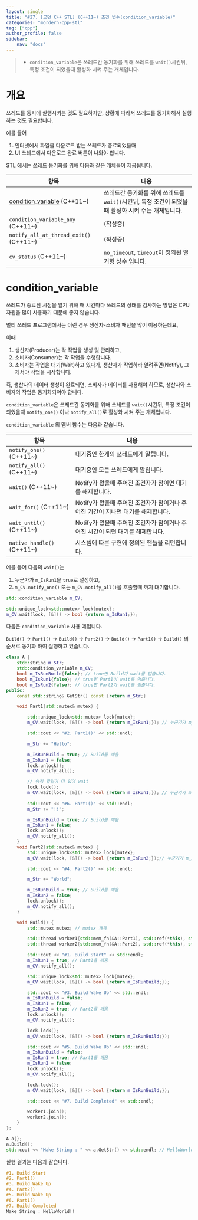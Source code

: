 ```yaml
---
layout: single
title: "#27. [모던 C++ STL] (C++11~) 조건 변수(condition_variable)"
categories: "mordern-cpp-stl"
tag: ["cpp"]
author_profile: false
sidebar: 
    nav: "docs"
---
```


> * `condition_variable`은 쓰레드간 동기화를 위해 쓰레드를 `wait()`시킨뒤, 특정 조건이 되었을때 활성화 시켜 주는 개체입니다.

# 개요

쓰레드를 동시에 실행시키는 것도 필요하지만, 상황에 따라서 쓰레드를 동기화해서 실행하는 것도 필요합니다.

예를 들어 

1. 인터넷에서 파일을 다운로드 받는 쓰레드가 종료되었을때
2. UI 쓰레드에서 다운로드 완료 버튼이 나와야 합니다.

STL 에서는 쓰레드 동기화를 위해 다음과 같은 개체들이 제공됩니다.

|항목|내용|
|--|--|
|[condition_variable](https://tango1202.github.io/mordern-cpp-stl/mordern-cpp-stl-condition_variable/#condition_variable) (C++11~)|쓰레드간 동기화를 위해 쓰레드를 `wait()`시킨뒤, 특정 조건이 되었을때 활성화 시켜 주는 개체입니다.|
|`condition_variable_any` (C++11~)|(작성중)|
|`notify_all_at_thread_exit()` (C++11~)|(작성중)|
|`cv_status` (C++11~)|`no_timeout`, `timeout`이 정의된 열거형 상수 입니다.|

# condition_variable

쓰레드가 종료된 시점을 알기 위해 매 시간마다 쓰레드의 상태를 검사하는 방법은 CPU 자원을 많이 사용하기 때문에 좋지 않습니다.

멀티 쓰레드 프로그램에서는 이런 경우 생산자-소비자 패턴을 많이 이용하는데요,

이때 

1. 생산자(Producer)는 각 작업을 생성 및 관리하고,
2. 소비자(Consumer)는 각 작업을 수행합니다.
3. 소비자는 작업을 대기(Wait)하고 있다가, 생산자가 작업하라 알려주면(Notify), 그제서야 작업을 시작합니다. 

즉, 생산자의 데이터 생성이 완료되면, 소비자가 데이터를 사용해야 하므로, 생산자와 소비자의 작업은 동기화되어야 합니다.

`condition_variable`은 쓰레드간 동기화를 위해 쓰레드를 `wait()`시킨뒤, 특정 조건이 되었을때 `notify_one()` 이나 `notify_all()`로 활성화 시켜 주는 개체입니다. 

`condition_variable` 의 멤버 함수는 다음과 같습니다. 

|항목|내용|
|--|--|
|`notify_one()` (C++11~)|대기중인 한개의 쓰레드에게 알립니다.|
|`notify_all()` (C++11~)|대기중인 모든 쓰레드에게 알립니다.|
|`wait()` (C++11~)|Notify가 왔을때 주어진 조건자가 참이면 대기를 해제합니다.|
|`wait_for()` (C++11~)|Notify가 왔을때 주어진 조건자가 참이거나 주어진 기간이 지나면 대기를 해제합니다.|
|`wait_until()` (C++11~)|Notify가 왔을때 주어진 조건자가 참이거나 주어진 시간이 되면 대기를 해제합니다.|
|`native_handle()` (C++11~)|시스템에 따른 구현에 정의된 핸들을 리턴합니다.|

예를 들어 다음의 `wait()`는 

1. 누군가가 `m_IsRun1`을 `true`로 설정하고, 
2. `m_CV.notify_one()` 또는 `m_CV.notify_all()`을 호출할때 까지 대기합니다.

```cpp
std::condition_variable m_CV;

std::unique_lock<std::mutex> lock{mutex};
m_CV.wait(lock, [&]() -> bool {return m_IsRun1;}); 
```

다음은 `condition_variable` 사용 예입니다.

`Build()` -> `Part1()` -> `Build()` -> `Part2()` -> `Build()` -> `Part1()` -> `Build()` 의 순서로 동기화 하여 실행하고 있습니다.

```cpp
class A {
    std::string m_Str;
    std::condition_variable m_CV;
    bool m_IsRunBuild{false}; // true면 Build가 wait를 멈춥니다.
    bool m_IsRun1{false}; // true면 Part1이 wait를 멈춥니다.
    bool m_IsRun2{false}; // true면 Part2가 wait를 멈춥니다.
public:
    const std::string& GetStr() const {return m_Str;}

    void Part1(std::mutex& mutex) {

        std::unique_lock<std::mutex> lock{mutex};
        m_CV.wait(lock, [&]() -> bool {return m_IsRun1;}); // 누군가가 m_IsRun1 == true로 하고 m_CV에서 notify할때까지 대기

        std::cout << "#2. Part1()" << std::endl;

        m_Str += "Hello";

        m_IsRunBuild = true; // Build를 깨움
        m_IsRun1 = false;
        lock.unlock();
        m_CV.notify_all(); 

        // 아직 할일이 더 있어 wait
        lock.lock();
        m_CV.wait(lock, [&]() -> bool {return m_IsRun1;}); // 누군가가 m_IsRun1 == true로 하고 m_CV에서 notify할때까지 대기
        
        std::cout << "#6. Part1()" << std::endl;
        m_Str += "!!";

        m_IsRunBuild = true; // Build를 깨움
        m_IsRun1 = false;
        lock.unlock();
        m_CV.notify_all(); 
    }
    void Part2(std::mutex& mutex) {
        std::unique_lock<std::mutex> lock{mutex};
        m_CV.wait(lock, [&]() -> bool {return m_IsRun2;});// 누군가가 m_IsRun2 == true로 하고 m_CV에서 notify할때까지 대기

        std::cout << "#4. Part2()" << std::endl;

        m_Str += "World";

        m_IsRunBuild = true; // Build를 깨움
        m_IsRun2 = false;
        lock.unlock();
        m_CV.notify_all(); 
    } 

    void Build() {
        std::mutex mutex; // mutex 개체

        std::thread worker1{std::mem_fn(&A::Part1), std::ref(*this), std::ref(mutex)};
        std::thread worker2{std::mem_fn(&A::Part2), std::ref(*this), std::ref(mutex)};

        std::cout << "#1. Build Start" << std::endl;
        m_IsRun1 = true; // Part1을 깨움
        m_CV.notify_all(); 

        std::unique_lock<std::mutex> lock{mutex};
        m_CV.wait(lock, [&]() -> bool {return m_IsRunBuild;});

        std::cout << "#3. Build Wake Up" << std::endl;
        m_IsRunBuild = false;
        m_IsRun1 = false;
        m_IsRun2 = true; // Part2를 깨움
        lock.unlock();
        m_CV.notify_all(); 

        lock.lock();
        m_CV.wait(lock, [&]() -> bool {return m_IsRunBuild;});

        std::cout << "#5. Build Wake Up" << std::endl;
        m_IsRunBuild = false;
        m_IsRun1 = true; // Part1를 깨움
        m_IsRun2 = false; 
        lock.unlock();
        m_CV.notify_all(); 

        lock.lock();
        m_CV.wait(lock, [&]() -> bool {return m_IsRunBuild;});

        std::cout << "#7. Build Completed" << std::endl;

        worker1.join(); 
        worker2.join();
    }           
};

A a{};
a.Build();
std::cout << "Make String : " << a.GetStr() << std::endl; // HelloWorld!!를 출력함
```

실행 결과는 다음과 같습니다.

```cpp
#1. Build Start
#2. Part1()
#3. Build Wake Up
#4. Part2()
#5. Build Wake Up
#6. Part1()
#7. Build Completed
Make String : HelloWorld!!
```